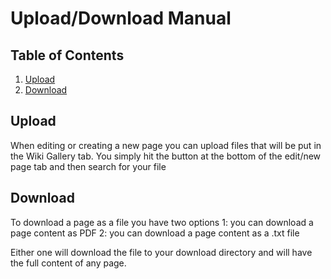 # Upload/Download Manual

## Table of Contents
1. [Upload](#upload)
2. [Download](#download)

## Upload <a name = "upload"></a>

When editing or creating a new page you can upload files that will be put in the Wiki Gallery tab.
You simply hit the button at the bottom of the edit/new page tab and then search for your file

## Download <a name = "Download"></a>

To download a page as a file you have two options
1: you can download a page content as PDF
2: you can download a page content as a .txt file

Either one will download the file to your download directory and will have the full content of any page.

